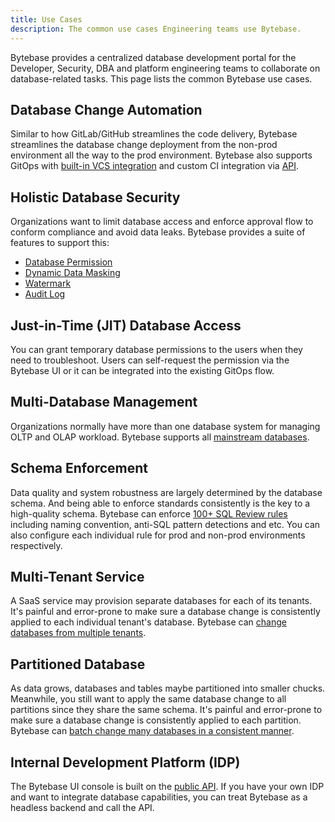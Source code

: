 ```yaml
---
title: Use Cases
description: The common use cases Engineering teams use Bytebase.
---
```


Bytebase provides a centralized database development portal for the Developer, Security, DBA and platform engineering teams to collaborate on database-related tasks. This page lists the common Bytebase use cases.

## Database Change Automation

Similar to how GitLab/GitHub streamlines the code delivery, Bytebase streamlines the database change deployment from the non-prod environment all the way to the prod environment. Bytebase also supports GitOps with [built-in VCS integration](/docs/vcs-integration/overview) and custom CI integration via [API](/docs/api/overview/).

## Holistic Database Security

Organizations want to limit database access and enforce approval flow to conform compliance and avoid data leaks. Bytebase provides a suite of features to support this:

- [Database Permission](/docs/security/database-permission/overview)
- [Dynamic Data Masking](/docs/security/data-masking/overview)
- [Watermark](/docs/security/watermark)
- [Audit Log](/docs/security/audit-log)

## Just-in-Time (JIT) Database Access

You can grant temporary database permissions to the users when they need to troubleshoot. Users can self-request the permission via the Bytebase UI or it can be integrated into the existing GitOps flow.

## Multi-Database Management

Organizations normally have more than one database system for managing OLTP and OLAP workload. Bytebase supports all [mainstream databases](/docs/introduction/supported-databases).

## Schema Enforcement

Data quality and system robustness are largely determined by the database schema. And being able to enforce standards consistently is the key to a high-quality schema. Bytebase can enforce [100+ SQL Review rules](/docs/sql-review/overview) including naming convention, anti-SQL pattern detections and etc. You can also configure each individual rule for prod and non-prod environments respectively.

## Multi-Tenant Service

A SaaS service may provision separate databases for each of its tenants. It's painful and error-prone to make sure a database change is consistently applied to each individual tenant's database. Bytebase can [change databases from multiple tenants](/docs/change-database/batch-change/#change-databases-from-multiple-tenants).

## Partitioned Database

As data grows, databases and tables maybe partitioned into smaller chucks. Meanwhile, you still want to
apply the same database change to all partitions since they share the same schema. It's painful and error-prone to make sure a database change is consistently applied to each partition. Bytebase can [batch change many databases in a consistent manner](/docs/change-database/batch-change/#change-database-group).

## Internal Development Platform (IDP)

The Bytebase UI console is built on the [public API](/docs/api/overview/). If you have your own IDP
and want to integrate database capabilities, you can treat Bytebase as a headless backend and call the API.
